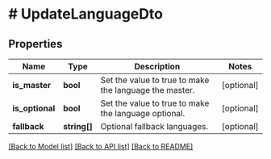 # # UpdateLanguageDto

## Properties

Name | Type | Description | Notes
------------ | ------------- | ------------- | -------------
**is_master** | **bool** | Set the value to true to make the language the master. | [optional]
**is_optional** | **bool** | Set the value to true to make the language optional. | [optional]
**fallback** | **string[]** | Optional fallback languages. | [optional]

[[Back to Model list]](../../README.md#models) [[Back to API list]](../../README.md#endpoints) [[Back to README]](../../README.md)
